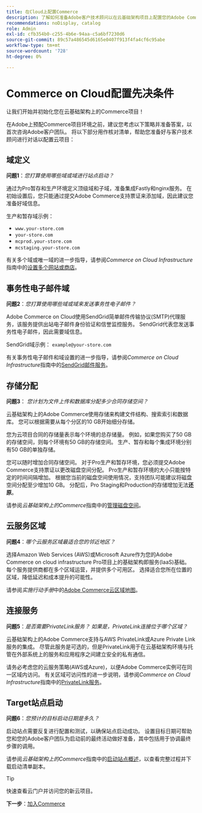 ```yaml
---
title: 在Cloud上配置Commerce
description: 了解如何准备Adobe客户技术顾问以在云基础架构项目上配置您的Adobe Commerce。
recommendations: noDisplay, catalog
role: Admin
exl-id: cfb354b0-c255-4b6e-94aa-c5a6bf7230d6
source-git-commit: 89c57a486545d6165e0407f913f4fa4cf6c95abe
workflow-type: tm+mt
source-wordcount: '728'
ht-degree: 0%

---
```


# Commerce on Cloud配置先决条件

让我们开始并初始化您在云基础架构上的Commerce项目！

在Adobe上预配Commerce项目环境之前，建议您考虑以下策略并准备答案，以首次咨询Adobe客户团队。 将以下部分用作核对清单，帮助您准备好与客户技术顾问进行对话以配置云项目：

## 域定义

**问题1**：_您打算使用哪些域或域进行站点启动？_

通过为Pro暂存和生产环境定义顶级域和子域，准备集成Fastly和nginx服务。 在初始设置后，您只能通过提交Adobe Commerce支持票证来添加域，因此建议您准备好域信息。

生产和暂存域示例：

- `www.your-store.com`
- `your-store.com`
- `mcprod.your-store.com`
- `mcstaging.your-store.com`

有关多个域或唯一域的进一步指导，请参阅&#x200B;_Commerce on Cloud Infrastructure_&#x200B;指南中的[设置多个网站或商店](../cloud-guide/store/multiple-sites.md)。

## 事务性电子邮件域

**问题2**：_您打算使用哪些域或域来发送事务性电子邮件？_

Adobe Commerce on Cloud使用SendGrid简单邮件传输协议(SMTP)代理服务，该服务提供出站电子邮件身份验证和信誉监控服务。 SendGrid代表您发送事务性电子邮件，因此需要域信息。

SendGrid域示例： `example@your-store.com`

有关事务性电子邮件和域设置的进一步指导，请参阅&#x200B;_Commerce on Cloud Infrastructure_&#x200B;指南中的[SendGrid邮件服务](../cloud-guide/project/sendgrid.md)。

## 存储分配

**问题3**： _您计划为文件上传和数据库分配多少合同存储空间？_

云基础架构上的Adobe Commerce使用存储来构建文件结构、搜索索引和数据库。 您可以根据需要从每个分区的10 GB开始细分存储。

您为云项目合同的存储量表示每个环境的总存储量。 例如，如果您购买了50 GB的存储空间，则每个环境有50 GB的存储空间。 生产、暂存和每个集成环境分别有50 GB的单独存储。

您可以随时增加合同存储空间。 对于Pro生产和暂存环境，您必须提交Adobe Commerce支持票证以更改磁盘空间分配。 Pro生产和暂存环境的大小只能按特定的时间间隔增加。 根据您当前的磁盘空间使用情况，支持团队可能建议将磁盘空间分配至少增加10 GB。 分配后，Pro Staging和Production的存储增加无法&#x200B;**还原**。

请参阅&#x200B;_云基础架构上的Commerce_&#x200B;指南中的[管理磁盘空间](../cloud-guide/storage/manage-disk-space.md)。

## 云服务区域

**问题4**：_哪个云服务区域最适合您的邻近地区？_

选择Amazon Web Services (AWS)或Microsoft Azure作为您的Adobe Commerce on cloud infrastructure Pro项目上的基础架构即服务(IaaS)基础。 每个服务提供商都在多个区域运营，并提供多个可用区。 选择适合您所在位置的区域，降低延迟和成本提升的可能性。

请参阅&#x200B;_实施行动手册_&#x200B;中的[Adobe Commerce云区域地图](https://experienceleague.adobe.com/docs/commerce-operations/implementation-playbook/infrastructure/cloud/regions.html)。

## 连接服务

**问题5**：_是否需要PrivateLink服务？ 如果是，PrivateLink连接位于哪个区域？_

云基础架构上的Adobe Commerce支持与AWS PrivateLink或Azure Private Link服务的集成。 尽管此服务是可选的，但是PrivateLink用于在云基础架构环境与托管在外部系统上的服务和应用程序之间建立安全的私有通信。

请务必考虑您的云服务策略(AWS或Azure)，以便Adobe Commerce实例可在同一区域内访问。 有关区域可访问性的进一步说明，请参阅&#x200B;_Commerce on Cloud Infrastructure_&#x200B;指南中的[PrivateLink服务](../cloud-guide/development/privatelink-service.md)。

## Target站点启动

**问题6**：_您预计的目标启动日期是多久？_

启动站点需要反复进行配置和测试，以确保站点启动成功。 设置目标日期可帮助您和您的Adobe客户团队为启动前的最终活动做好准备，其中包括用于协调最终步骤的调用。

请参阅&#x200B;_云基础架构上的Commerce_&#x200B;指南中的[启动站点概述](../cloud-guide/launch/overview.md)，以查看完整过程并下载启动清单副本。

>[!TIP]
>
> 快速查看云门户并访问您的新云项目。
>
>**下一步**：[加入Commerce](onboarding.md)

